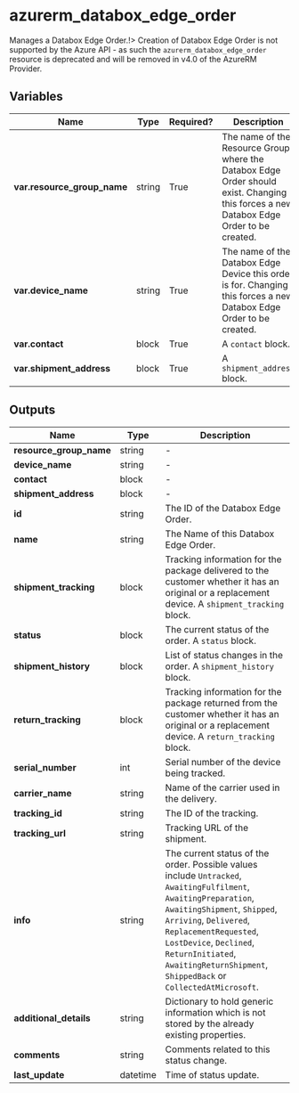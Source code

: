 # azurerm_databox_edge_order

Manages a Databox Edge Order.!> Creation of Databox Edge Order is not supported by the Azure API - as such the `azurerm_databox_edge_order` resource is deprecated and will be removed in v4.0 of the AzureRM Provider.

## Variables

| Name | Type | Required? |  Description |
| ---- | ---- | --------- |  ----------- |
| **var.resource_group_name** | string | True | The name of the Resource Group where the Databox Edge Order should exist. Changing this forces a new Databox Edge Order to be created. | 
| **var.device_name** | string | True | The name of the Databox Edge Device this order is for. Changing this forces a new Databox Edge Order to be created. | 
| **var.contact** | block | True | A `contact` block. | 
| **var.shipment_address** | block | True | A `shipment_address` block. | 



## Outputs

| Name | Type | Description |
| ---- | ---- | --------- | 
| **resource_group_name** | string  | - | 
| **device_name** | string  | - | 
| **contact** | block  | - | 
| **shipment_address** | block  | - | 
| **id** | string  | The ID of the Databox Edge Order. | 
| **name** | string  | The Name of this Databox Edge Order. | 
| **shipment_tracking** | block  | Tracking information for the package delivered to the customer whether it has an original or a replacement device. A `shipment_tracking` block. | 
| **status** | block  | The current status of the order. A `status` block. | 
| **shipment_history** | block  | List of status changes in the order. A `shipment_history` block. | 
| **return_tracking** | block  | Tracking information for the package returned from the customer whether it has an original or a replacement device. A `return_tracking` block. | 
| **serial_number** | int  | Serial number of the device being tracked. | 
| **carrier_name** | string  | Name of the carrier used in the delivery. | 
| **tracking_id** | string  | The ID of the tracking. | 
| **tracking_url** | string  | Tracking URL of the shipment. | 
| **info** | string  | The current status of the order. Possible values include `Untracked`, `AwaitingFulfilment`, `AwaitingPreparation`, `AwaitingShipment`, `Shipped`, `Arriving`, `Delivered`, `ReplacementRequested`, `LostDevice`, `Declined`, `ReturnInitiated`, `AwaitingReturnShipment`, `ShippedBack` or `CollectedAtMicrosoft`. | 
| **additional_details** | string  | Dictionary to hold generic information which is not stored by the already existing properties. | 
| **comments** | string  | Comments related to this status change. | 
| **last_update** | datetime  | Time of status update. | 